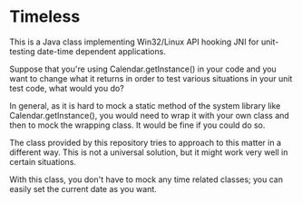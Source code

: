 # Timeless

This is a Java class implementing Win32/Linux API hooking JNI for unit-testing date-time dependent applications.

Suppose that you're using Calendar.getInstance() in your code and you want to change what it returns in order to test various situations in your unit test code, what would you do?

In general, as it is hard to mock a static method of the system library like Calendar.getInstance(), you would need to wrap it with your own class and then to mock the wrapping class. It would be fine if you could do so.

The class provided by this repository tries to approach to this matter in a different way. This is not a universal solution, but it might work very well in certain situations.

With this class, you don't have to mock any time related classes; you can easily set the current date as you want.
